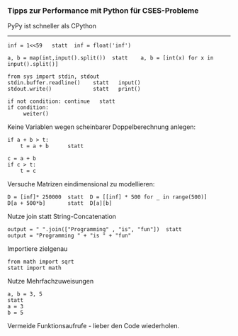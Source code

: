 ### Tipps zur Performance mit Python für CSES-Probleme

PyPy ist schneller als CPython 

---

```
inf = 1<<59   statt  inf = float('inf')   
```


```
a, b = map(int,input().split())  statt    a, b = [int(x) for x in input().split()]
```

```
from sys import stdin, stdout  
stdin.buffer.readline()    statt   input()
stdout.write()             statt   print()
```

```
if not condition: continue   statt
if condition:
     weiter()
```

Keine Variablen wegen scheinbarer Doppelberechnung anlegen:

```
if a + b > t:
    t = a + b      statt

c = a + b
if c > t:
    t = c
```

Versuche Matrizen eindimensional zu modellieren:

```
D = [inf]* 250000  statt  D = [[inf] * 500 for _ in range(500)]
D[a + 500*b]       statt  D[a][b] 
```

Nutze join statt String-Concatenation
```
output = " ".join(["Programming" , "is", "fun"])  statt
output = "Programming " + "is " + "fun"
```

Importiere zielgenau
```
from math import sqrt
statt import math 
```

Nutze Mehrfachzuweisungen
```
a, b = 3, 5
statt 
a = 3
b = 5
```

Vermeide Funktionsaufrufe - lieber den Code wiederholen.


 


